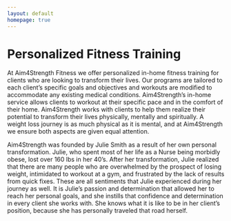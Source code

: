 ```yaml
---
layout: default
homepage: true
---
```

# Personalized Fitness Training

At Aim4Strength Fitness we offer personalized in-home fitness training for clients who are looking to transform their lives. Our programs are tailored to each client’s specific goals and objectives and workouts are modified to accommodate any existing medical conditions. Aim4Strength’s in-home service allows clients to workout at their specific pace and in the comfort of their home. Aim4Strength works with clients to help them realize their potential to transform their lives physically, mentally and spiritually. A weight loss journey is as much physical as it is mental, and at Aim4Strength we ensure both aspects are given equal attention.



Aim4Strength was founded by Julie Smith as a result of her own personal transformation. Julie, who spent most of her life as a Nurse being morbidly obese, lost over 160 lbs in her 40’s. After her transformation, Julie realized that there are many people who are overwhelmed by the prospect of losing weight, intimidated to workout at a gym, and frustrated by the lack of results from quick fixes. These are all sentiments that Julie experienced during her journey as well. It is Julie’s passion and determination that allowed her to reach her personal goals, and she instills that confidence and determination in every client she works with. She knows what it is like to be in her client’s position, because she has personally traveled that road herself.
